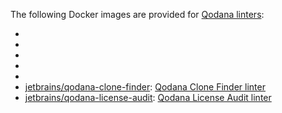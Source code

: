 [//]: # (title: Qodana Docker images)

The following Docker images are provided for [Qodana linters](supported-technologies.md):

- [](qodana-jvm-docker-readme.xml)
- [](qodana-jvm-community-docker-readme.xml)
- [](qodana-jvm-android-docker-readme.xml)
- [](qodana-php-docker-readme.xml)
- [](qodana-python-docker-readme.xml)
- [jetbrains/qodana-clone-finder](https://hub.docker.com/r/jetbrains/qodana-clone-finder): [Qodana Clone Finder linter](clone-finder-docker-readme.md)
- [jetbrains/qodana-license-audit](https://hub.docker.com/r/jetbrains/qodana-license-audit): [Qodana License Audit linter](license-audit-docker-readme.md)
